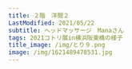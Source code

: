 ```yaml
---
title: ２階　洋間２
LastModified: 2021/05/22
subtitle: ヘッドマッサージ　Manaさん
tags: 2021コトリ展in横浜阪東橋の様子
title_image: /img/とり９.png
image: /img/1621489478531.jpg
---
```

